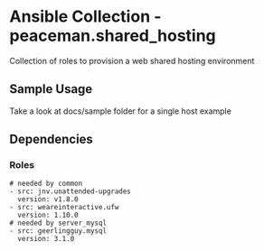 # Ansible Collection - peaceman.shared_hosting

Collection of roles to provision a web shared hosting environment

## Sample Usage
Take a look at docs/sample folder for a single host example

## Dependencies
### Roles

```
# needed by common
- src: jnv.unattended-upgrades
  version: v1.8.0
- src: weareinteractive.ufw
  version: 1.10.0
# needed by server_mysql
- src: geerlingguy.mysql
  version: 3.1.0
```
